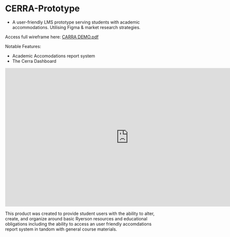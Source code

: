# CERRA-Prototype
- A user-friendly LMS prototype serving students with academic accommodations. Utilising Figma & market research strategies.

Access full wireframe here: 
[CARRA DEMO.pdf](https://github.com/OfforA/CERRA-Prototype/files/9366491/CARRA.DEMO.pdf)

Notable Features:
- Academic Accomodations report system
- The Cerra Dashboard

<iframe style="border: 1px solid rgba(0, 0, 0, 0.1);" width="800" height="450" src="https://www.figma.com/embed?embed_host=share&url=https%3A%2F%2Fwww.figma.com%2Ffile%2FBl5aaD9zPUufmpxGUXyKAM%2FCARRA-DEMO%3Fnode-id%3D0%253A1" allowfullscreen></iframe>

This product was created to provide student users with the ability to alter, create, and organize around basic Ryerson resources and educational obligations including the ability to access an user friendly accomdations report system in tandom with general course materials.


